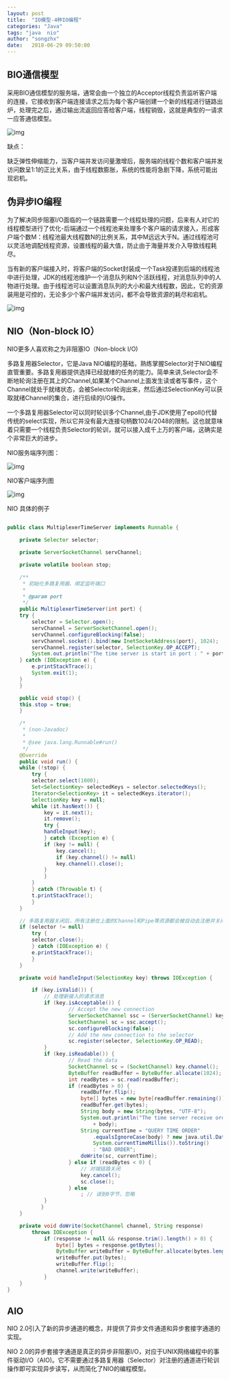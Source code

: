 ```yaml
---
layout: post
title:  "IO模型-4种IO编程"
categories: "Java"
tags: "java  nio"
author: "songzhx"
date:   2018-06-29 09:50:00
---
```




## BIO通信模型

采用BIO通信模型的服务端，通常会由一个独立的Acceptor线程负责监听客户端的连接，它接收到客户端连接请求之后为每个客户端创建一个新的线程进行链路出炉，处理完之后，通过输出流返回应答给客户端，线程销毁，这就是典型的一请求一应答通信模型。

![img](https://tva1.sinaimg.cn/large/006y8mN6gy1g6fcroqfpjj318q0egdir.jpg)

缺点：

缺乏弹性伸缩能力，当客户端并发访问量激增后，服务端的线程个数和客户端并发访问数呈1:1的正比关系，由于线程数膨胀，系统的性能将急剧下降，系统可能出现宕机。



## 伪异步IO编程

为了解决同步阻塞I/O面临的一个链路需要一个线程处理的问题，后来有人对它的线程模型进行了优化-后端通过一个线程池来处理多个客户端的请求接入，形成客户端个数M：线程池最大线程数N的比例关系，其中M远远大于N。通过线程池可以灵活地调配线程资源，设置线程的最大值，防止由于海量并发介入导致线程耗尽。

当有新的客户端接入时，将客户端的Socket封装成一个Task投递到后端的线程池中进行处理，JDK的线程池维护一个消息队列和N个活跃线程，对消息队列中的人物进行处理。由于线程池可以设置消息队列的大小和最大线程数，因此，它的资源装用是可控的，无论多少个客户端并发访问，都不会导致资源的耗尽和宕机。

![img](https://tva1.sinaimg.cn/large/006y8mN6gy1g6fcrp7izgj318i0eiwi9.jpg)

## NIO（Non-block IO）

NIO更多人喜欢称之为非阻塞IO（Non-block I/O)

多路复用器Selector，它是Java NIO编程的基础，熟练掌握Selector对于NIO编程直管重要。多路复用器提供选择已经就绪的任务的能力。简单来讲,Selector会不断地轮询注册在其上的Channel,如果某个Channel上面发生读或者写事件，这个Channel就处于就绪状态，会被Selector轮询出来，然后通过SelectionKey可以获取就绪Channel的集合，进行后续的I/O操作。

一个多路复用器Selector可以同时轮训多个Channel,由于JDK使用了epoll()代替传统的select实现，所以它并没有最大连接句柄数1024/2048的限制。这也就意味着只需要一个线程负责Selector的轮训，就可以接入成千上万的客户端，这确实是个非常巨大的进步。

NIO服务端序列图：

![img](https://tva1.sinaimg.cn/large/006y8mN6gy1g6fcrpoouvj31620n440v.jpg)

NIO客户端序列图

![img](https://tva1.sinaimg.cn/large/006y8mN6gy1g6fcrq4d4zj316e0se77a.jpg)



NIO 具体的例子

```java

public class MultiplexerTimeServer implements Runnable {

    private Selector selector;

    private ServerSocketChannel servChannel;

    private volatile boolean stop;

    /**
     * 初始化多路复用器、绑定监听端口
     *
     * @param port
     */
    public MultiplexerTimeServer(int port) {
	try {
	    selector = Selector.open();
	    servChannel = ServerSocketChannel.open();
	    servChannel.configureBlocking(false);
	    servChannel.socket().bind(new InetSocketAddress(port), 1024);
	    servChannel.register(selector, SelectionKey.OP_ACCEPT);
	    System.out.println("The time server is start in port : " + port);
	} catch (IOException e) {
	    e.printStackTrace();
	    System.exit(1);
	}
    }

    public void stop() {
	this.stop = true;
    }

    /*
     * (non-Javadoc)
     *
     * @see java.lang.Runnable#run()
     */
    @Override
    public void run() {
	while (!stop) {
	    try {
		selector.select(1000);
		Set<SelectionKey> selectedKeys = selector.selectedKeys();
		Iterator<SelectionKey> it = selectedKeys.iterator();
		SelectionKey key = null;
		while (it.hasNext()) {
		    key = it.next();
		    it.remove();
		    try {
			handleInput(key);
		    } catch (Exception e) {
			if (key != null) {
			    key.cancel();
			    if (key.channel() != null)
				key.channel().close();
			}
		    }
		}
	    } catch (Throwable t) {
		t.printStackTrace();
	    }
	}

	// 多路复用器关闭后，所有注册在上面的Channel和Pipe等资源都会被自动去注册并关闭，所以不需要重复释放资源
	if (selector != null)
	    try {
		selector.close();
	    } catch (IOException e) {
		e.printStackTrace();
	    }
    }

    private void handleInput(SelectionKey key) throws IOException {

      	if (key.isValid()) {
      	    // 处理新接入的请求消息
      	    if (key.isAcceptable()) {
            		// Accept the new connection
            		ServerSocketChannel ssc = (ServerSocketChannel) key.channel();
            		SocketChannel sc = ssc.accept();
            		sc.configureBlocking(false);
            		// Add the new connection to the selector
            		sc.register(selector, SelectionKey.OP_READ);
            }
      	    if (key.isReadable()) {
              		// Read the data
              		SocketChannel sc = (SocketChannel) key.channel();
              		ByteBuffer readBuffer = ByteBuffer.allocate(1024);
              		int readBytes = sc.read(readBuffer);
              		if (readBytes > 0) {
              		    readBuffer.flip();
              		    byte[] bytes = new byte[readBuffer.remaining()];
              		    readBuffer.get(bytes);
              		    String body = new String(bytes, "UTF-8");
              		    System.out.println("The time server receive order : "
              			    + body);
              		    String currentTime = "QUERY TIME ORDER"
              			    .equalsIgnoreCase(body) ? new java.util.Date(
              			    System.currentTimeMillis()).toString()
              			    : "BAD ORDER";
              		    doWrite(sc, currentTime);
              		} else if (readBytes < 0) {
              		    // 对端链路关闭
              		    key.cancel();
              		    sc.close();
              		} else
              		    ; // 读到0字节，忽略
            }
      	   }
    }

    private void doWrite(SocketChannel channel, String response)
	    throws IOException {
        	if (response != null && response.trim().length() > 0) {
        	    byte[] bytes = response.getBytes();
        	    ByteBuffer writeBuffer = ByteBuffer.allocate(bytes.length);
        	    writeBuffer.put(bytes);
        	    writeBuffer.flip();
        	    channel.write(writeBuffer);
        	}
    }
}

```



## AIO

NIO 2.0引入了新的异步通道的概念，并提供了异步文件通道和异步套接字通道的实现。

NIO 2.0的异步套接字通道是真正的异步非阻塞I/O，对应于UNIX网络编程中的事件驱动I/O（AIO)。它不需要通过多路复用器（Selector）对注册的通道进行轮训操作即可实现异步读写，从而简化了NIO的编程模型。